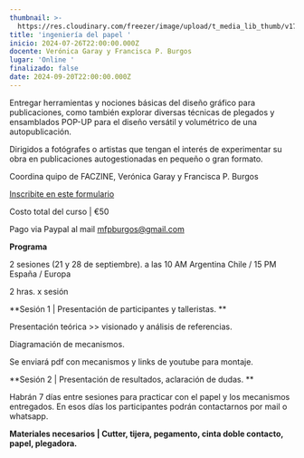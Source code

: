 ```yaml
---
thumbnail: >-
  https://res.cloudinary.com/freezer/image/upload/t_media_lib_thumb/v1720974386/2024/07/Cursos_freezer_24-4_wkloov.jpg
title: 'ingeniería del papel '
inicio: 2024-07-26T22:00:00.000Z
docente: Verónica Garay y Francisca P. Burgos
lugar: 'Online '
finalizado: false
date: 2024-09-20T22:00:00.000Z
---
```


Entregar herramientas y nociones básicas del diseño gráfico para publicaciones, como también explorar diversas técnicas de plegados y ensamblados POP-UP para el diseño versátil y volumétrico de una autopublicación.

Dirigidos a fotógrafes o artistas que tengan el interés de experimentar su obra en publicaciones autogestionadas en pequeño o gran formato.

Coordina quipo de FACZINE, Verónica Garay y Francisca P. Burgos

[Inscribite en este formulario ](https://forms.gle/diAbfgpVAYkEuryi8)

Costo total del curso | €50

Pago via Paypal al mail [mfpburgos@gmail.com](mailto:mfpburgos@gmail.com)

**Programa**

2 sesiones (21 y 28 de septiembre). a las 10 AM Argentina Chile / 15 PM España / Europa

2 hras. x sesión

**Sesión 1 | Presentación de participantes y talleristas. **

Presentación teórica >> visionado y análisis de referencias.

Diagramación de mecanismos.

Se enviará pdf con mecanismos y links de youtube para montaje.

**Sesión 2 | Presentación de resultados, aclaración de dudas. **

Habrán 7 días entre sesiones para practicar con el papel y los mecanismos entregados. En esos días los participantes podrán contactarnos por mail o whatsapp.

**Materiales necesarios | Cutter, tijera, pegamento, cinta doble contacto, papel, plegadora.**
